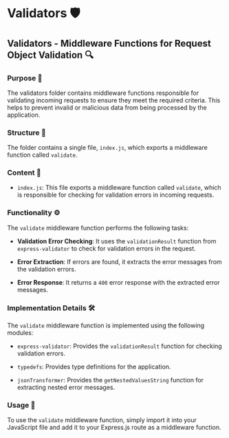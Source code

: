 # Validators 🛡️

## Validators - Middleware Functions for Request Object Validation 🔍

### Purpose 🎯

The validators folder contains middleware functions responsible for validating incoming requests to ensure they meet the required criteria. This helps to prevent invalid or malicious data from being processed by the application.

### Structure 📂

The folder contains a single file, `index.js`, which exports a middleware function called `validate`.

### Content 📄

- `index.js`: This file exports a middleware function called `validate`, which is responsible for checking for validation errors in incoming requests.

### Functionality ⚙️

The `validate` middleware function performs the following tasks:

- **Validation Error Checking**: It uses the `validationResult` function from `express-validator` to check for validation errors in the request.

- **Error Extraction**: If errors are found, it extracts the error messages from the validation errors.

- **Error Response**: It returns a `400` error response with the extracted error messages.

### Implementation Details 🛠️

The `validate` middleware function is implemented using the following modules:

- `express-validator`: Provides the `validationResult` function for checking validation errors.

- `typedefs`: Provides type definitions for the application.

- `jsonTransformer`: Provides the `getNestedValuesString` function for extracting nested error messages.

### Usage 🚀

To use the `validate` middleware function, simply import it into your JavaScript file and add it to your Express.js route as a middleware function.
